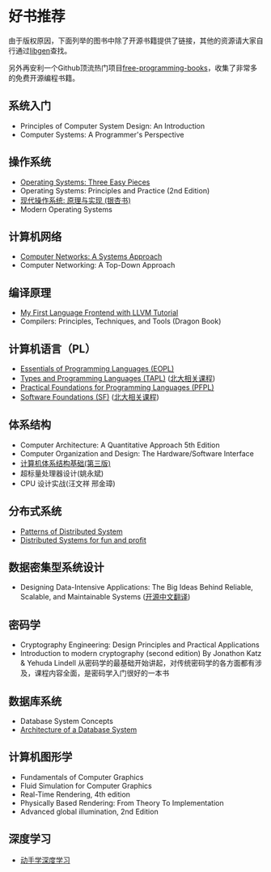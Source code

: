 # 好书推荐
由于版权原因，下面列举的图书中除了开源书籍提供了链接，其他的资源请大家自行通过[libgen](http://libgen.is/)查找。

另外再安利一个Github顶流热门项目[free-programming-books](https://github.com/EbookFoundation/free-programming-books)，收集了非常多的免费开源编程书籍。

## 系统入门
- Principles of Computer System Design: An Introduction
- Computer Systems: A Programmer's Perspective
## 操作系统
- [Operating Systems: Three Easy Pieces](https://pages.cs.wisc.edu/~remzi/OSTEP/)
- Operating Systems: Principles and Practice (2nd Edition)
- [现代操作系统: 原理与实现 (银杏书)](https://ipads.se.sjtu.edu.cn/mospi/)
- Modern Operating Systems
## 计算机网络
- [Computer Networks: A Systems Approach](https://book.systemsapproach.org/foreword.html)
- Computer Networking: A Top-Down Approach
## 编译原理
- [My First Language Frontend with LLVM Tutorial](https://llvm.org/docs/tutorial/MyFirstLanguageFrontend/index.html)
- Compilers: Principles, Techniques, and Tools (Dragon Book)
## 计算机语言（PL）
- [Essentials of Programming Languages (EOPL)](https://eopl3.com/)
- [Types and Programming Languages (TAPL)](https://www.cis.upenn.edu/~bcpierce/tapl/) ([北大相关课程](https://xiongyingfei.github.io/DPPL/2021/main.htm))
- [Practical Foundations for Programming Languages (PFPL)](https://www.cs.cmu.edu/~rwh/pfpl.html)
- [Software Foundations (SF)](https://softwarefoundations.cis.upenn.edu/) ([北大相关课程](https://xiongyingfei.github.io/SF/2021/))
## 体系结构
- Computer Architecture: A Quantitative Approach 5th Edition
- Computer Organization and Design: The Hardware/Software Interface
- [计算机体系结构基础(第三版)](https://github.com/foxsen/archbase)
- 超标量处理器设计(姚永斌)
- CPU 设计实战(汪文祥 邢金璋)
## 分布式系统
- [Patterns of Distributed System](https://github.com/dreamhead/patterns-of-distributed-systems)
- [Distributed Systems for fun and profit](http://book.mixu.net/distsys/index.html)
## 数据密集型系统设计
- Designing Data-Intensive Applications: The Big Ideas Behind Reliable, Scalable, and Maintainable Systems ([开源中文翻译](https://github.com/Vonng/ddia))
## 密码学
- Cryptography Engineering: Design Principles and Practical Applications
- Introduction to modern cryptography (second edition)
          By Jonathon Katz & Yehuda Lindell
          从密码学的最基础开始讲起，对传统密码学的各方面都有涉及，课程内容全面，是密码学入门很好的一本书
## 数据库系统
- Database System Concepts
- [Architecture of a Database System](https://dsf.berkeley.edu/papers/fntdb07-architecture.pdf)
## 计算机图形学
- Fundamentals of Computer Graphics
- Fluid Simulation for Computer Graphics
- Real-Time Rendering, 4th edition
- Physically Based Rendering: From Theory To Implementation
- Advanced global illumination, 2nd Edition
## 深度学习
- [动手学深度学习](http://tangshusen.me/Dive-into-DL-PyTorch/#/)
